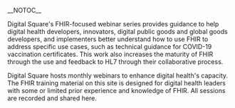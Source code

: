 \_\_NOTOC\_\_

Digital Square's FHIR-focused webinar series provides guidance to help
digital health developers, innovators, digital public goods and global
goods developers, and implementers better understand how to use FHIR to
address specific use cases, such as technical guidance for COVID-19
vaccination certificates. This work also increases the maturity of FHIR
through the use and feedback to HL7 through their collaborative process.

Digital Square hosts monthly webinars to enhance digital health's
capacity. The FHIR training material on this site is designed for
digital health leaders with some or limited prior experience and
knowledge of FHIR. All sessions are recorded and shared here.

<div class="articlebox-holder">

</div>
